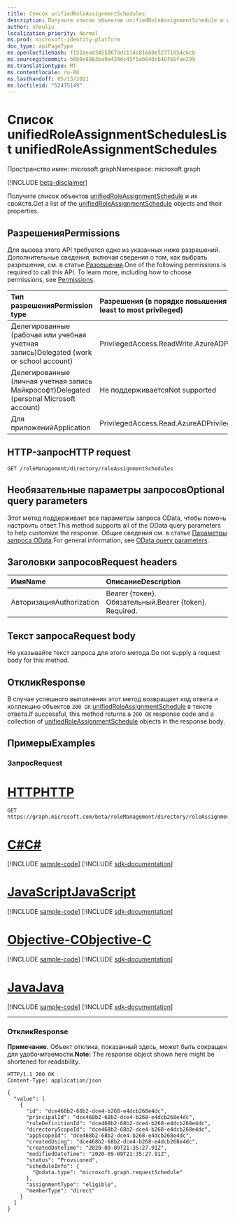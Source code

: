 ```yaml
---
title: Список unifiedRoleAssignmentSchedules
description: Получите список объектов unifiedRoleAssignmentSchedule и их свойств.
author: shauliu
localization_priority: Normal
ms.prod: microsoft-identity-platform
doc_type: apiPageType
ms.openlocfilehash: f152aead3455067ddc114c81660e52771654c6cb
ms.sourcegitcommit: b8b0e88b3ba9a434dc45f5ab640cb46f66fae299
ms.translationtype: MT
ms.contentlocale: ru-RU
ms.lasthandoff: 05/13/2021
ms.locfileid: "52475149"
---
```

# <a name="list-unifiedroleassignmentschedules"></a><span data-ttu-id="38bcb-103">Список unifiedRoleAssignmentSchedules</span><span class="sxs-lookup"><span data-stu-id="38bcb-103">List unifiedRoleAssignmentSchedules</span></span>
<span data-ttu-id="38bcb-104">Пространство имен: microsoft.graph</span><span class="sxs-lookup"><span data-stu-id="38bcb-104">Namespace: microsoft.graph</span></span>

[!INCLUDE [beta-disclaimer](../../includes/beta-disclaimer.md)]

<span data-ttu-id="38bcb-105">Получите список объектов [unifiedRoleAssignmentSchedule](../resources/unifiedroleassignmentschedule.md) и их свойств.</span><span class="sxs-lookup"><span data-stu-id="38bcb-105">Get a list of the [unifiedRoleAssignmentSchedule](../resources/unifiedroleassignmentschedule.md) objects and their properties.</span></span>

## <a name="permissions"></a><span data-ttu-id="38bcb-106">Разрешения</span><span class="sxs-lookup"><span data-stu-id="38bcb-106">Permissions</span></span>
<span data-ttu-id="38bcb-p101">Для вызова этого API требуется одно из указанных ниже разрешений. Дополнительные сведения, включая сведения о том, как выбрать разрешения, см. в статье [Разрешения](/graph/permissions-reference).</span><span class="sxs-lookup"><span data-stu-id="38bcb-p101">One of the following permissions is required to call this API. To learn more, including how to choose permissions, see [Permissions](/graph/permissions-reference).</span></span>

|<span data-ttu-id="38bcb-109">Тип разрешения</span><span class="sxs-lookup"><span data-stu-id="38bcb-109">Permission type</span></span>|<span data-ttu-id="38bcb-110">Разрешения (в порядке повышения привилегий)</span><span class="sxs-lookup"><span data-stu-id="38bcb-110">Permissions (from least to most privileged)</span></span>|
|:---|:---|
|<span data-ttu-id="38bcb-111">Делегированные (рабочая или учебная учетная запись)</span><span class="sxs-lookup"><span data-stu-id="38bcb-111">Delegated (work or school account)</span></span>|<span data-ttu-id="38bcb-112">PrivilegedAccess.ReadWrite.AzureAD</span><span class="sxs-lookup"><span data-stu-id="38bcb-112">PrivilegedAccess.ReadWrite.AzureAD</span></span>|
|<span data-ttu-id="38bcb-113">Делегированные (личная учетная запись Майкрософт)</span><span class="sxs-lookup"><span data-stu-id="38bcb-113">Delegated (personal Microsoft account)</span></span>|<span data-ttu-id="38bcb-114">Не поддерживается</span><span class="sxs-lookup"><span data-stu-id="38bcb-114">Not supported</span></span>|
|<span data-ttu-id="38bcb-115">Для приложений</span><span class="sxs-lookup"><span data-stu-id="38bcb-115">Application</span></span>|<span data-ttu-id="38bcb-116">PrivilegedAccess.Read.AzureAD</span><span class="sxs-lookup"><span data-stu-id="38bcb-116">PrivilegedAccess.Read.AzureAD</span></span>|

## <a name="http-request"></a><span data-ttu-id="38bcb-117">HTTP-запрос</span><span class="sxs-lookup"><span data-stu-id="38bcb-117">HTTP request</span></span>

<!-- {
  "blockType": "ignored"
}
-->
``` http
GET /roleManagement/directory/roleAssignmentSchedules
```

## <a name="optional-query-parameters"></a><span data-ttu-id="38bcb-118">Необязательные параметры запросов</span><span class="sxs-lookup"><span data-stu-id="38bcb-118">Optional query parameters</span></span>
<span data-ttu-id="38bcb-119">Этот метод поддерживает все параметры запроса OData, чтобы помочь настроить ответ.</span><span class="sxs-lookup"><span data-stu-id="38bcb-119">This method supports all of the OData query parameters to help customize the response.</span></span> <span data-ttu-id="38bcb-120">Общие сведения см. в статье [Параметры запроса OData](/graph/query-parameters).</span><span class="sxs-lookup"><span data-stu-id="38bcb-120">For general information, see [OData query parameters](/graph/query-parameters).</span></span>

## <a name="request-headers"></a><span data-ttu-id="38bcb-121">Заголовки запросов</span><span class="sxs-lookup"><span data-stu-id="38bcb-121">Request headers</span></span>
|<span data-ttu-id="38bcb-122">Имя</span><span class="sxs-lookup"><span data-stu-id="38bcb-122">Name</span></span>|<span data-ttu-id="38bcb-123">Описание</span><span class="sxs-lookup"><span data-stu-id="38bcb-123">Description</span></span>|
|:---|:---|
|<span data-ttu-id="38bcb-124">Авторизация</span><span class="sxs-lookup"><span data-stu-id="38bcb-124">Authorization</span></span>|<span data-ttu-id="38bcb-p103">Bearer {токен}. Обязательный.</span><span class="sxs-lookup"><span data-stu-id="38bcb-p103">Bearer {token}. Required.</span></span>|

## <a name="request-body"></a><span data-ttu-id="38bcb-127">Текст запроса</span><span class="sxs-lookup"><span data-stu-id="38bcb-127">Request body</span></span>
<span data-ttu-id="38bcb-128">Не указывайте текст запроса для этого метода.</span><span class="sxs-lookup"><span data-stu-id="38bcb-128">Do not supply a request body for this method.</span></span>

## <a name="response"></a><span data-ttu-id="38bcb-129">Отклик</span><span class="sxs-lookup"><span data-stu-id="38bcb-129">Response</span></span>

<span data-ttu-id="38bcb-130">В случае успешного выполнения этот метод возвращает код ответа и коллекцию объектов `200 OK` [unifiedRoleAssignmentSchedule](../resources/unifiedroleassignmentschedule.md) в тексте ответа.</span><span class="sxs-lookup"><span data-stu-id="38bcb-130">If successful, this method returns a `200 OK` response code and a collection of [unifiedRoleAssignmentSchedule](../resources/unifiedroleassignmentschedule.md) objects in the response body.</span></span>

## <a name="examples"></a><span data-ttu-id="38bcb-131">Примеры</span><span class="sxs-lookup"><span data-stu-id="38bcb-131">Examples</span></span>

### <a name="request"></a><span data-ttu-id="38bcb-132">Запрос</span><span class="sxs-lookup"><span data-stu-id="38bcb-132">Request</span></span>

# <a name="http"></a>[<span data-ttu-id="38bcb-133">HTTP</span><span class="sxs-lookup"><span data-stu-id="38bcb-133">HTTP</span></span>](#tab/http)
<!-- {
  "blockType": "request",
  "name": "list_unifiedroleassignmentschedule"
}
-->
``` http
GET https://graph.microsoft.com/beta/roleManagement/directory/roleAssignmentSchedules
```
# <a name="c"></a>[<span data-ttu-id="38bcb-134">C#</span><span class="sxs-lookup"><span data-stu-id="38bcb-134">C#</span></span>](#tab/csharp)
[!INCLUDE [sample-code](../includes/snippets/csharp/list-unifiedroleassignmentschedule-csharp-snippets.md)]
[!INCLUDE [sdk-documentation](../includes/snippets/snippets-sdk-documentation-link.md)]

# <a name="javascript"></a>[<span data-ttu-id="38bcb-135">JavaScript</span><span class="sxs-lookup"><span data-stu-id="38bcb-135">JavaScript</span></span>](#tab/javascript)
[!INCLUDE [sample-code](../includes/snippets/javascript/list-unifiedroleassignmentschedule-javascript-snippets.md)]
[!INCLUDE [sdk-documentation](../includes/snippets/snippets-sdk-documentation-link.md)]

# <a name="objective-c"></a>[<span data-ttu-id="38bcb-136">Objective-C</span><span class="sxs-lookup"><span data-stu-id="38bcb-136">Objective-C</span></span>](#tab/objc)
[!INCLUDE [sample-code](../includes/snippets/objc/list-unifiedroleassignmentschedule-objc-snippets.md)]
[!INCLUDE [sdk-documentation](../includes/snippets/snippets-sdk-documentation-link.md)]

# <a name="java"></a>[<span data-ttu-id="38bcb-137">Java</span><span class="sxs-lookup"><span data-stu-id="38bcb-137">Java</span></span>](#tab/java)
[!INCLUDE [sample-code](../includes/snippets/java/list-unifiedroleassignmentschedule-java-snippets.md)]
[!INCLUDE [sdk-documentation](../includes/snippets/snippets-sdk-documentation-link.md)]

---



### <a name="response"></a><span data-ttu-id="38bcb-138">Отклик</span><span class="sxs-lookup"><span data-stu-id="38bcb-138">Response</span></span>
<span data-ttu-id="38bcb-139">**Примечание.** Объект отклика, показанный здесь, может быть сокращен для удобочитаемости.</span><span class="sxs-lookup"><span data-stu-id="38bcb-139">**Note:** The response object shown here might be shortened for readability.</span></span>
<!-- {
  "blockType": "response",
  "truncated": true,
  "@odata.type": "Collection(microsoft.graph.unifiedRoleAssignmentSchedule)"
}
-->
``` http
HTTP/1.1 200 OK
Content-Type: application/json

{
  "value": [
    {
      "id": "dce468b2-68b2-dce4-b268-e4dcb268e4dc",
      "principalId": "dce468b2-68b2-dce4-b268-e4dcb268e4dc",
      "roleDefinitionId": "dce468b2-68b2-dce4-b268-e4dcb268e4dc",
      "directoryScopeId": "dce468b2-68b2-dce4-b268-e4dcb268e4dc",
      "appScopeId": "dce468b2-68b2-dce4-b268-e4dcb268e4dc",
      "createdUsing": "dce468b2-68b2-dce4-b268-e4dcb268e4dc",
      "createdDateTime": "2020-09-09T21:35:27.91Z",
      "modifiedDateTime": "2020-09-09T21:35:27.91Z",
      "status": "Provsioned",
      "scheduleInfo": {
        "@odata.type": "microsoft.graph.requestSchedule"
      },
      "assignmentType": "eligible",
      "memberType": "direct"
    }
  ]
}
```

